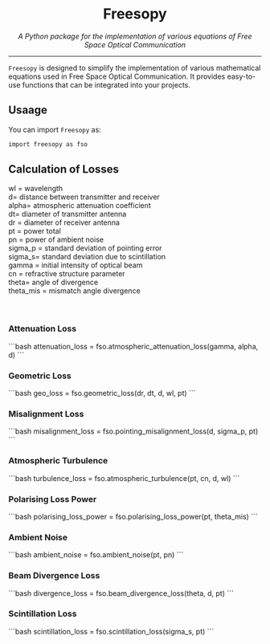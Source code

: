 <p align="center">
  
</p>

<h1 align="center">Freesopy</h1>

<p align="center">
  <i>A Python package for the implementation of various equations of Free Space Optical Communication</i>
</p>

<hr>


`Freesopy` is designed to simplify the implementation of various mathematical equations used in Free Space Optical Communication. It provides easy-to-use functions that can be integrated into your projects.

## Usaage

You can import `Freesopy` as:

```bash
import freesopy as fso
```
## Calculation of Losses
wl = wavelength<br>
d= distance between transmitter and receiver<br>
alpha= atmospheric attenuation coefficient<br>
dt= diameter of transmitter antenna<br>
dr = diameter of receiver antenna<br>
pt = power total<br>
pn = power of ambient noise<br>
sigma_p = standard deviation of pointing error<br>
sigma_s= standard deviation due to scintillation<br>
gamma = initial intensity of optical beam<br>cn = refractive structure parameter<br>
theta= angle of divergence<br>
theta_mis = mismatch angle divergence<br>
<br><br>
<h3>Attenuation Loss</h3>
```bash
attenuation_loss = fso.atmospheric_attenuation_loss(gamma, alpha, d)
```
<h3>Geometric Loss</h3>
```bash
geo_loss = fso.geometric_loss(dr, dt, d, wl, pt)
```
<h3>Misalignment Loss</h3>
```bash
misalignment_loss = fso.pointing_misalignment_loss(d, sigma_p, pt)
```
<h3>Atmospheric Turbulence</h3>
```bash
turbulence_loss = fso.atmospheric_turbulence(pt, cn, d, wl)
```
<h3>Polarising Loss Power</h3>
```bash
polarising_loss_power = fso.polarising_loss_power(pt, theta_mis)
```
<h3>Ambient Noise</h3>
```bash
ambient_noise = fso.ambient_noise(pt, pn)
```
<h3>Beam Divergence Loss</h3>
```bash
divergence_loss = fso.beam_divergence_loss(theta, d, pt)
```
<h3>Scintillation Loss</h3>
```bash
scintillation_loss = fso.scintillation_loss(sigma_s, pt)
```
